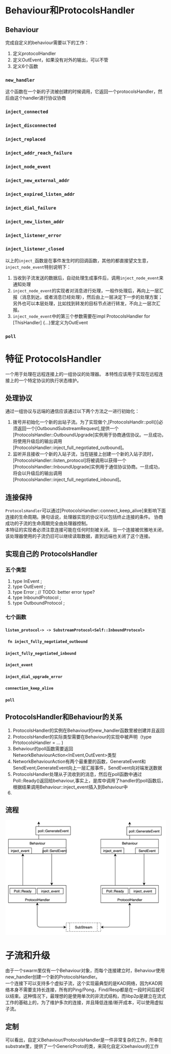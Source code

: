 # Behaviour和ProtocolsHandler
## Behaviour
完成自定义的behaviour需要以下的工作：
1. 定义protocolHandler
2. 定义OutEvent，如果没有对外的输出，可以不管
3. 定义6个函数
### `new_handler`
这个函数在一个新的子流被创建的时候调用，它返回一个protocolsHandler，然后由这个handler进行协议协商
### `inject_connected` 
### `inject_disconnected`
### `inject_replaced`
### `inject_addr_reach_failure`
### `inject_node_event`
### `inject_new_external_addr`
### `inject_expired_listen_addr`
### `inject_dial_failure`
### `inject_new_listen_addr`
### `inject_listener_error` 
### `inject_listener_closed`
以上的`inject_`函数是在事件发生时的回调函数，其他的都直接望文生意，`inject_node_event`特别说明下：
1. 当收到子流发送的数据后，自动处理生成事件后，调用`inject_node_event`来通知处理
2. `inject_node_event`的实现者对消息进行处理，一般作处理后，再向上一层汇报（消息到达，或者消息已经处理），然后由上一层决定下一步的处理方案；另外也可以本层处理，比如找到转发的目标节点进行转发，不向上一层次汇报。
3. `inject_node_event`中的第三个参数需要在impl ProtocolsHandler for [ThisHandler] {...}里定义为OutEvent

### `poll`


# 特征 ProtocolsHandler
一个用于处理在远程连接上的一组协议的处理器。
本特性应该用于实现在远程连接上的一个特定协议的执行状态维护。  
## 处理协议
通过一组协议与远端的通信应该通过以下两个方法之一进行初始化：
1. 拨号并初始化一个新的出站子流。为了实现做个,[ProtocolsHandlr::poll()]必须返回一个[OutboundSubstreamRequest],提供一个[ProtocolsHandler::OutboundUpgrade]实例用于协商通信协议。一旦成功，将使用升级后的输出调用[ProtocolsHandler::inject_full_negotiated_outbound]。
2. 监听并且接收一个新的入站子流，当在链接上创建一个新的入站子流时，[ProtocolsHandler::listen_protocol]将被调用以获得一个[ProtocolsHandler::InboundUpgrade]实例用于通信协议协商。一旦成功，将会以升级后的输出调用[ProtocolsHandler::inject_full_negotiated_inbound]。
## 连接保持
`ProtocolsHandler`可以通过[ProtocolsHandler::connect_keep_alive]来影响下面连接的生命周期。换句话说，处理器实现的协议可以包括终止连接的条件。 协商成功的子流的生命周期完全由处理器控制。  
本特征的实现者必须注意连接可能在任何时刻被关闭。当一个连接被优雅地关闭，该处理器使用的子流仍旧可以继续读取数据，直到远端也关闭了这个连接。

## 实现自己的 ProtocolsHandler
### 五个类型
1.  type InEvent ;
2.    type OutEvent ;
3.    type Error ; // TODO: better error type?
4.    type InboundProtocol ;
5.    type OutboundProtocol ;

### 七个函数 

#### `listen_protocol-> -> SubstreamProtocol<Self::InboundProtocol>`

#### ` fn inject_fully_negotiated_outbound`

#### `inject_fully_negotiated_inbound`

#### `inject_event`

#### `inject_dial_upgrade_error`

#### `connection_keep_alive` 

#### `poll`

## ProtocolsHandler和Behaviour的关系
1. ProtocolsHandler的实例在Behaviour的new_handler函数里被创建并且返回
2. ProtocolsHandler的实际类型需要在Behaviour的实现中被声明（type PrtotocolsHandler = ... )
3. Behaviour的poll函数需要返回NetworkBehaviourAction<InEvent,OutEvent>类型
4. NetworkBehaviourAction有两个最重要的函数，GenerateEvent和SendEvent,GenerateEvent向上一层汇报事件，SendEvent向对端发送数据
5. ProtocolsHandler处理从子流收到的消息，然后在poll函数中通过Poll::Ready()返回给behaviour,事实上，是库中调用了handler的poll函数后，根据结果调用Behaviour::inject_event插入到Behaviour中
6. 
## 流程
![](behaviours.png)

# 子流和升级
由于一个swarm里仅有一个Behaviour对象，而每个连接建立时，Behaviour使用new_handler创建一个新的ProtocolsHandler。  
一个连接下可以支持多个虚拟子流，这个实现最典型的是KAD网络，因为KAD网络本身不需要支持长连接，所有的Ping/Pong，Find/Resp都是在一段时间后就可以结束。这种情况下，最理想的是使用单次的非流式结构，而libp2p是建立在流式工作的基础上的，为了维护多次的连接，并且降低连接/断开成本，可以使用虚拟子流。

## 定制
可以看出，自定义Behaviour/ProtocolsHandler是一件非常复杂的工作，所幸在substrate里，提供了一个GenericProto的类，来简化自定义behaviour的工作